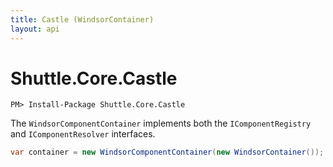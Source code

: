 ```yaml
---
title: Castle (WindsorContainer)
layout: api
---
```

# Shuttle.Core.Castle

```
PM> Install-Package Shuttle.Core.Castle
```

The `WindsorComponentContainer` implements both the `IComponentRegistry` and `IComponentResolver` interfaces.  

~~~c#
var container = new WindsorComponentContainer(new WindsorContainer());
~~~

